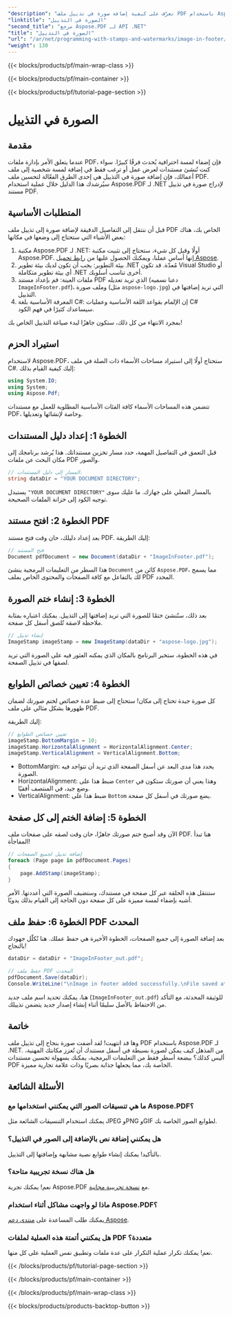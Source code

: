 ```yaml
---
"description": "تعرّف على كيفية إضافة صورة في تذييل ملف PDF باستخدام Aspose.PDF لـ .NET من خلال هذا الدليل التعليمي المفصل خطوة بخطوة. مثالي لتحسين مستنداتك."
"linktitle": "الصورة في التذييل"
"second_title": "مرجع Aspose.PDF لـ API .NET"
"title": "الصورة في التذييل"
"url": "/ar/net/programming-with-stamps-and-watermarks/image-in-footer/"
"weight": 130
---
```


{{< blocks/products/pf/main-wrap-class >}}

{{< blocks/products/pf/main-container >}}

{{< blocks/products/pf/tutorial-page-section >}}

# الصورة في التذييل

## مقدمة

عندما يتعلق الأمر بإدارة ملفات PDF، فإن إضفاء لمسة احترافية يُحدث فرقًا كبيرًا. سواء كنت تُنشئ مستندات لعرض عمل أو ترغب فقط في إضافة لمسة شخصية إلى ملف أعمالك، فإن إضافة صورة في التذييل هي إحدى الطرق الفعّالة لتحسين ملف PDF. سيُرشدك هذا الدليل خلال عملية استخدام Aspose.PDF لـ .NET لإدراج صورة في تذييل مستند PDF.

## المتطلبات الأساسية

قبل أن ننتقل إلى التفاصيل الدقيقة لإضافة صورة إلى تذييل ملف PDF الخاص بك، هناك بعض الأشياء التي ستحتاج إلى وضعها في مكانها:

1. مكتبة Aspose.PDF لـ .NET: أولًا وقبل كل شيء، ستحتاج إلى تثبيت مكتبة Aspose.PDF. إنها أساس عملنا، ويمكنك الحصول عليها من [رابط تحميل Aspose](https://releases.aspose.com/pdf/net/).
2. بيئة التطوير: يجب أن تكون لديك بيئة تطوير .NET مُعدّة. قد تكون Visual Studio أو أي بيئة تطوير متكاملة .NET أخرى تناسب أسلوبك.
3. ملفات العينة: قم بإعداد مستند PDF الذي تريد تعديله (دعنا نسميه `ImageInFooter.pdf`)، وملف صورة (مثل `aspose-logo.jpg`) التي تريد إضافتها في التذييل.
4. المعرفة الأساسية بلغة C#: إن الإلمام بقواعد اللغة الأساسية وعمليات C# سيساعدك كثيرًا في فهم الكود.

بمجرد الانتهاء من كل ذلك، ستكون جاهزًا لبدء صياغة التذييل الخاص بك!

## استيراد الحزم

لاستخدام Aspose.PDF، ستحتاج أولًا إلى استيراد مساحات الأسماء ذات الصلة في ملف C#. إليك كيفية القيام بذلك:

```csharp
using System.IO;
using System;
using Aspose.Pdf;
```

تتضمن هذه المساحات الأسماء كافة الفئات الأساسية المطلوبة للعمل مع مستندات PDF، وخاصة لإنشائها وتعديلها.

## الخطوة 1: إعداد دليل المستندات

قبل التعمق في التفاصيل المهمة، حدد مسار تخزين مستنداتك. هذا يُرشد برنامجك إلى مكان البحث عن ملفات PDF والصور.

```csharp
// المسار إلى دليل المستندات.
string dataDir = "YOUR DOCUMENT DIRECTORY";
```

يستبدل `"YOUR DOCUMENT DIRECTORY"` بالمسار الفعلي على جهازك. ما عليك سوى توجيه الكود إلى خزانة الملفات الصحيحة.

## الخطوة 2: افتح مستند PDF

بعد إعداد دليلك، حان وقت فتح مستند PDF. إليك الطريقة:

```csharp
// فتح المستند
Document pdfDocument = new Document(dataDir + "ImageInFooter.pdf");
```

هذا السطر من التعليمات البرمجية ينشئ `Document` كائن من `Aspose.PDF`، مما يسمح لك بالتفاعل مع كافة الصفحات والمحتوى الخاص بملف PDF المحدد.

## الخطوة 3: إنشاء ختم الصورة

بعد ذلك، ستُنشئ ختمًا للصورة التي تريد إضافتها إلى التذييل. يمكنك اعتباره بمثابة ملاحظة لاصقة تُلصق أسفل كل صفحة.

```csharp
// إنشاء تذييل
ImageStamp imageStamp = new ImageStamp(dataDir + "aspose-logo.jpg");
```

في هذه الخطوة، ستخبر البرنامج بالمكان الذي يمكنه العثور فيه على الصورة التي تريد لصقها في تذييل الصفحة.

## الخطوة 4: تعيين خصائص الطوابع

كل صورة جيدة تحتاج إلى مكان! ستحتاج إلى ضبط عدة خصائص لختم صورتك لضمان ظهورها بشكل مثالي على ملف PDF.

إليك الطريقة:

```csharp
// تعيين خصائص الطوابع
imageStamp.BottomMargin = 10;
imageStamp.HorizontalAlignment = HorizontalAlignment.Center;
imageStamp.VerticalAlignment = VerticalAlignment.Bottom;
```

- BottomMargin: يحدد هذا مدى البعد عن أسفل الصفحة الذي تريد أن تتواجد فيه الصورة.
- HorizontalAlignment: ضبط هذا على `Center` وهذا يعني أن صورتك ستكون في وضع جيد، في المنتصف أفقيًا.
- VerticalAlignment: ضبط هذا على `Bottom` يضع صورتك في أسفل كل صفحة.

## الخطوة 5: إضافة الختم إلى كل صفحة

الآن وقد أصبح ختم صورتك جاهزًا، حان وقت لصقه على صفحات ملف PDF. هنا تبدأ المفاجأة! 

```csharp
// إضافة تذييل لجميع الصفحات
foreach (Page page in pdfDocument.Pages)
{
    page.AddStamp(imageStamp);
}
```

ستنتقل هذه الحلقة عبر كل صفحة في مستندك، وستضيف الصورة التي أعددتها. الأمر أشبه بإضفاء لمسة مميزة على كل صفحة دون الحاجة إلى القيام بذلك يدويًا.

## الخطوة 6: حفظ ملف PDF المحدث

بعد إضافة الصورة إلى جميع الصفحات، الخطوة الأخيرة هي حفظ عملك. هنا تُكلّل جهودك بالنجاح!

```csharp
dataDir = dataDir + "ImageInFooter_out.pdf";

// حفظ ملف PDF المحدث
pdfDocument.Save(dataDir);
Console.WriteLine("\nImage in footer added successfully.\nFile saved at " + dataDir);
```

هنا، يمكنك تحديد اسم ملف جديد (`ImageInFooter_out.pdf`) للوثيقة المحدثة، مع التأكد من الاحتفاظ بالأصل سليمًا أثناء إنشاء إصدار جديد يتضمن تذييلك.

## خاتمة

وها قد انتهيت! لقد أضفت صورة بنجاح إلى تذييل ملف PDF باستخدام Aspose.PDF لـ .NET. من المذهل كيف يمكن لصورة بسيطة في أسفل مستندك أن تُعزز مكانتك المهنية، أليس كذلك؟ ببضعة أسطر فقط من التعليمات البرمجية، يمكنك بسهولة تحسين مستندات PDF الخاصة بك، مما يجعلها جذابة بصريًا وذات علامة تجارية مميزة.

## الأسئلة الشائعة

### ما هي تنسيقات الصور التي يمكنني استخدامها مع Aspose.PDF؟
يمكنك استخدام التنسيقات الشائعة مثل JPEG وPNG وGIF لطوابع الصور الخاصة بك.

### هل يمكنني إضافة نص بالإضافة إلى الصور في التذييل؟
بالتأكيد! يمكنك إنشاء طوابع نصية مشابهة وإضافتها إلى التذييل.

### هل هناك نسخة تجريبية متاحة؟
نعم! يمكنك تجربة Aspose.PDF مع [نسخة تجريبية مجانية](https://releases.aspose.com/).

### ماذا لو واجهت مشاكل أثناء استخدام Aspose.PDF؟
يمكنك طلب المساعدة على [منتدى دعم Aspose](https://forum.aspose.com/c/pdf/10).

### هل يمكنني أتمتة هذه العملية لملفات PDF متعددة؟
نعم! يمكنك تكرار عملية التكرار على عدة ملفات وتطبيق نفس العملية على كل منها.

{{< /blocks/products/pf/tutorial-page-section >}}

{{< /blocks/products/pf/main-container >}}

{{< /blocks/products/pf/main-wrap-class >}}

{{< blocks/products/products-backtop-button >}}